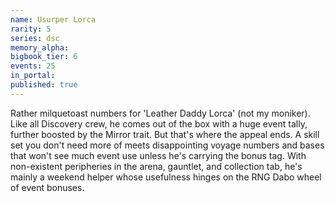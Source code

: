 ```yaml
---
name: Usurper Lorca
rarity: 5
series: dsc
memory_alpha:
bigbook_tier: 6
events: 25
in_portal:
published: true
---
```


Rather milquetoast numbers for 'Leather Daddy Lorca' (not my moniker). Like all Discovery crew, he comes out of the box with a huge event tally, further boosted by the Mirror trait. But that's where the appeal ends. A skill set you don't need more of meets disappointing voyage numbers and bases that won't see much event use unless he's carrying the bonus tag. With non-existent peripheries in the arena, gauntlet, and collection tab, he's mainly a weekend helper whose usefulness hinges on the RNG Dabo wheel of event bonuses.
